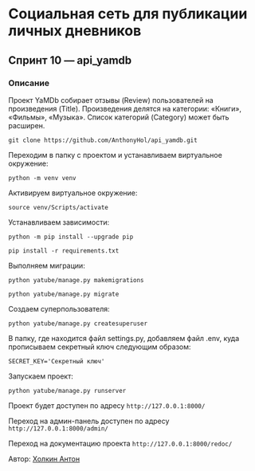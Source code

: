 # Социальная сеть для публикации личных дневников
## Спринт 10 — api_yamdb

### Описание
Проект YaMDb собирает отзывы (Review) пользователей на произведения (Title). Произведения делятся на категории: «Книги», «Фильмы», «Музыка». Список категорий (Category) может быть расширен.

```
git clone https://github.com/AnthonyHol/api_yamdb.git
```

Переходим в папку с проектом и устанавливаем виртуальное окружение:

```
python -m venv venv
```

Активируем виртуальное окружение:
```
source venv/Scripts/activate
```

Устанавливаем зависимости:
```
python -m pip install --upgrade pip
```
```
pip install -r requirements.txt
```

Выполняем миграции:
```
python yatube/manage.py makemigrations
```
```
python yatube/manage.py migrate
```

Создаем суперпользователя:
```
python yatube/manage.py createsuperuser
```

В папку, где находится файл settings.py, добавляем файл .env, куда прописываем секретный ключ следующим образом:
```
SECRET_KEY='Секретный ключ'
```

Запускаем проект:
```
python yatube/manage.py runserver
```

Проект будет доступен по адресу `http://127.0.0.1:8000/`

Переход на админ-панель доступен по адресу `http://127.0.0.1:8000/admin/`

Переход на документацию проекта `http://127.0.0.1:8000/redoc/`

Автор: [Холкин Антон](https://github.com/AnthonyHol/ "Холкин Антон")
